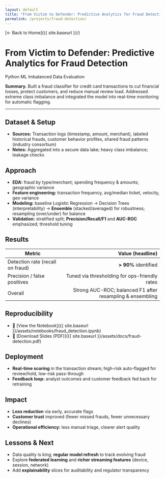 ```yaml
---
layout: default
title: "From Victim to Defender: Predictive Analytics for Fraud Detection"
permalink: /projects/fraud-detection/
---
```


[← Back to Home]({{ site.baseurl }}/)

# From Victim to Defender: Predictive Analytics for Fraud Detection

<div class="badges">
  <span class="badge">Python</span>
  <span class="badge">ML</span>
  <span class="badge">Imbalanced Data</span>
  <span class="badge alt">Evaluation</span>
</div>

**Summary.** Built a fraud classifier for credit card transactions to cut financial losses, protect customers, and reduce manual review load. Addressed extreme class imbalance and integrated the model into real-time monitoring for automatic flagging.

---

## Dataset & Setup
- **Sources:** Transaction logs (timestamp, amount, merchant), labeled historical frauds, customer behavior profiles, shared fraud patterns (industry consortium)
- **Notes:** Aggregated into a secure data lake; heavy class imbalance; leakage checks

## Approach
- **EDA:** fraud by type/merchant; spending frequency & amounts; geographic variance
- **Feature engineering:** transaction frequency, avg/median ticket, velocity, geo variance
- **Modeling:** baseline Logistic Regression → Decision Trees (interpretability) → **Ensemble** (stacked/averaged) for robustness; resampling (over/under) for balance
- **Validation:** stratified split; **Precision/Recall/F1** and **AUC-ROC** emphasized; threshold tuning

## Results
| Metric | Value (headline) |
|---|---:|
| Detection rate (recall on fraud) | **> 90%** identified |
| Precision / false positives | Tuned via thresholding for ops-friendly rates |
| Overall | Strong AUC-ROC; balanced F1 after resampling & ensembling |

## Reproducibility
- 📓 [View the Notebook]({{ site.baseurl }}/assets/notebooks/fraud_detection.ipynb)
- 📑 [Download Slides (PDF)]({{ site.baseurl }}/assets/docs/fraud-detection.pdf)

## Deployment
- **Real-time scoring** in the transaction stream; high-risk auto-flagged for review/hold, low-risk pass-through
- **Feedback loop:** analyst outcomes and customer feedback fed back for retraining

## Impact
- **Loss reduction** via early, accurate flags
- **Customer trust** improved (fewer missed frauds, fewer unnecessary declines)
- **Operational efficiency:** less manual triage, clearer alert quality

## Lessons & Next
- Data quality is king; **regular model refresh** to track evolving fraud
- Explore **federated learning** and **richer streaming features** (device, session, network)
- Add **explainability** slices for auditability and regulator transparency
